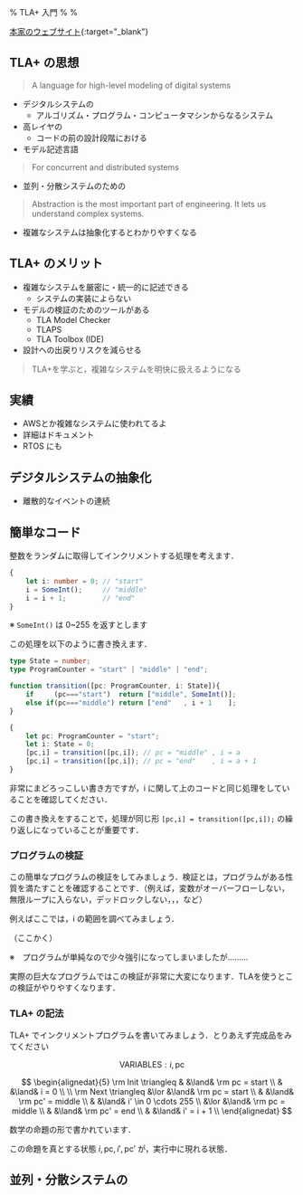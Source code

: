 % TLA+ 入門
%
%

[本家のウェブサイト](http://lamport.azurewebsites.net/tla/tla.html){:target="_blank"}

## TLA+ の思想

> A language for high-level modeling of digital systems

- デジタルシステムの
  - アルゴリズム・プログラム・コンピュータマシンからなるシステム
- 高レイヤの
  - コードの前の設計段階における
- モデル記述言語

> For concurrent and distributed systems

- 並列・分散システムのための

> Abstraction is the most important part of engineering.
> It lets us understand complex systems.

- 複雑なシステムは抽象化するとわかりやすくなる

## TLA+ のメリット

- 複雑なシステムを厳密に・統一的に記述できる
  - システムの実装によらない
- モデルの検証のためのツールがある
  - TLA Model Checker
  - TLAPS
  - TLA Toolbox (IDE)
- 設計への出戻りリスクを減らせる

> TLA+を学ぶと，複雑なシステムを明快に扱えるようになる

## 実績

- AWSとか複雑なシステムに使われてるよ
- 詳細はドキュメント
- RTOS にも

## デジタルシステムの抽象化

- 離散的なイベントの連続



## 簡単なコード

整数をランダムに取得してインクリメントする処理を考えます．

```typescript
{
    let i: number = 0; // "start"
    i = SomeInt();     // "middle"
    i = i + 1;         // "end"
}
```

※ `SomeInt()` は 0~255 を返すとします

この処理を以下のように書き換えます．

```typescript
type State = number;
type ProgramCounter = "start" | "middle" | "end";

function transition([pc: ProgramCounter, i: State]){
    if     (pc==="start")  return ["middle", SomeInt()];
    else if(pc==="middle") return ["end"   , i + 1    ];
}

{
    let pc: ProgramCounter = "start";
    let i: State = 0;
    [pc,i] = transition([pc,i]); // pc = "middle" , i = a
    [pc,i] = transition([pc,i]); // pc = "end"    , i = a + 1
}
```

非常にまどろっこしい書き方ですが，i に関して上のコードと同じ処理をしていることを確認してください．

この書き換えをすることで，処理が同じ形 `[pc,i] = transition([pc,i]);` の繰り返しになっていることが重要です．

### プログラムの検証

この簡単なプログラムの検証をしてみましょう．検証とは，プログラムがある性質を満たすことを確認することです．（例えば，変数がオーバーフローしない，無限ループに入らない，デッドロックしない，，，など）

例えばここでは，i の範囲を調べてみましょう．

（ここかく）

※　プログラムが単純なので少々強引になってしまいましたが………

実際の巨大なプログラムではこの検証が非常に大変になります．TLAを使うとこの検証がやりやすくなります．

### TLA+ の記法

TLA+ でインクリメントプログラムを書いてみましょう．とりあえず完成品をみてください

$$
\mathrm{VARIABLES} : i, \mathrm{pc}
$$

$$
\begin{alignedat}{5}
\rm Init \triangleq 
&     &\land& \rm pc = start \\
&     &\land& i = 0 \\
\\
\rm Next \triangleq 
&\lor &\land& \rm pc = start   \\
&     &\land& \rm pc' = middle \\ 
&     &\land& i' \in 0 \cdots 255 \\
&\lor &\land& \rm pc = middle \\
&     &\land& \rm pc' = end   \\
&     &\land& i' = i + 1      \\ 
\end{alignedat}
$$

数学の命題の形で書かれています．

この命題を真とする状態 $i,\mathrm{pc}, i', \mathrm{pc}'$ が，実行中に現れる状態．


## 並列・分散システムの

